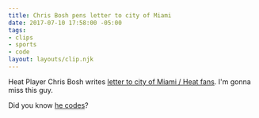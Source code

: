 ```yaml
---
title: Chris Bosh pens letter to city of Miami
date: 2017-07-10 17:58:00 -05:00
tags:
- clips
- sports
- code
layout: layouts/clip.njk
---
```


Heat Player Chris Bosh writes [letter to city of Miami / Heat fans](https://www.chrisbosh.com/a-letter-to-miami/). I'm gonna miss this guy.

Did you know [he codes](https://www.wired.com/2013/10/chris-bosh-why-everyone-should-learn-to-code/)?
